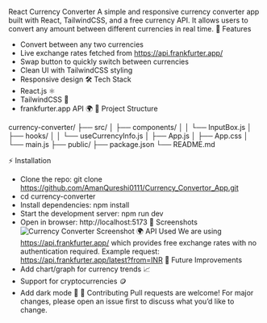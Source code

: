 React Currency Converter
A simple and responsive currency converter app built with React, TailwindCSS, and a free currency API. It allows users to convert any amount between different currencies in real time.
🚀 Features
- Convert between any two currencies
- Live exchange rates fetched from https://api.frankfurter.app/
- Swap button to quickly switch between currencies
- Clean UI with TailwindCSS styling
- Responsive design
🛠️ Tech Stack
- React.js ⚛️
- TailwindCSS 🎨
- frankfurter.app API 🌍
📂 Project Structure

currency-converter/
├── src/
│   ├── components/
│   │   └── InputBox.js
│   ├── hooks/
│   │   └── useCurrencyInfo.js
│   ├── App.js
│   ├── App.css
│   └── main.js
├── public/
├── package.json
└── README.md

⚡ Installation
- Clone the repo: git clone https://github.com/AmanQureshi0111/Currency_Convertor_App.git
- cd currency-converter
- Install dependencies: npm install
- Start the development server: npm run dev
- Open in browser: http://localhost:5173
📸 Screenshots
![Currency Converter Screenshot](https://github.com/user-attachments/assets/6dfefc64-5f5a-4fa4-a4fb-3f5b1be72959)
🌍 API Used
We are using https://api.frankfurter.app/ which provides free exchange rates with no authentication required.
Example request: https://api.frankfurter.app/latest?from=INR
🔮 Future Improvements
- Add chart/graph for currency trends 📈
- Support for cryptocurrencies 🪙
- Add dark mode 🌙
🤝 Contributing
Pull requests are welcome! For major changes, please open an issue first to discuss what you’d like to change.
  
